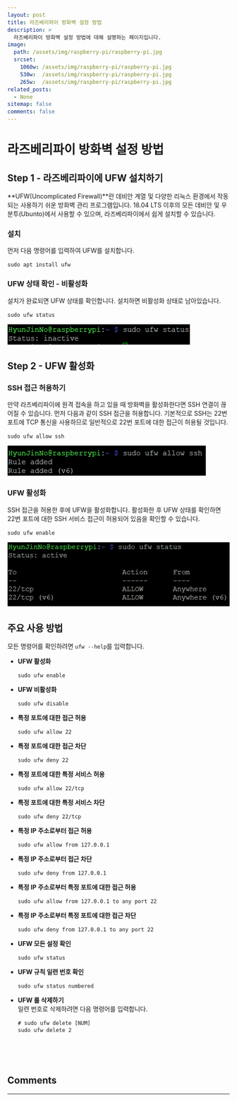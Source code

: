 ```yaml
---
layout: post
title: 라즈베리파이 방화벽 설정 방법
description: >
  라즈베리파이 방화벽 설정 방법에 대해 설명하는 페이지입니다.
image: 
  path: /assets/img/raspberry-pi/raspberry-pi.jpg
  srcset:
    1060w: /assets/img/raspberry-pi/raspberry-pi.jpg
    530w:  /assets/img/raspberry-pi/raspberry-pi.jpg
    265w:  /assets/img/raspberry-pi/raspberry-pi.jpg
related_posts:
  - None
sitemap: false
comments: false
---
```


# 라즈베리파이 방화벽 설정 방법

## Step 1 - 라즈베리파이에 UFW 설치하기
**UFW(Uncomplicated Firewall)**란 데비안 계열 및 다양한 리눅스 환경에서 작동되는 사용하기 쉬운 방화벽 관리 프로그램입니다. 18.04 LTS 이후의 모든 데비안 및 우분투(Ubunto)에서 사용할 수 있으며, 라즈베리파이에서 쉽게 설치할 수 있습니다.

### 설치
먼저 다음 명령어를 입력하여 UFW를 설치합니다.
```
sudo apt install ufw
```

### UFW 상태 확인 - 비활성화
설치가 완료되면 UFW 상태를 확인합니다. 설치하면 비활성화 상태로 남아있습니다.
```
sudo ufw status
```
<img src="/assets/img/raspberry-pi/ufw-status.png" alt="ufw-status" />

## Step 2 - UFW 활성화

### SSH 접근 허용하기
만약 라즈베리파이에 원격 접속을 하고 있을 때 방화벽을 활성화한다면 SSH 연결이 끊어질 수 있습니다. 먼저 다음과 같이 SSH 접근을 허용합니다. 기본적으로 SSH는 22번 포트에 TCP 통신을 사용하므로 일반적으로 22번 포트에 대한 접근이 허용될 것입니다.
```
sudo ufw allow ssh
```
<img src="/assets/img/raspberry-pi/allow.png" alt="allow" />

### UFW 활성화
SSH 접근을 허용한 후에 UFW을 활성화합니다. 활성화한 후 UFW 상태를 확인하면 22번 포트에 대한 SSH 서비스 접근이 허용되어 있음을 확인할 수 있습니다.
```
sudo ufw enable
```
<img src="/assets/img/raspberry-pi/enable.png" alt="enable" />    

## 주요 사용 방법
모든 명령어를 확인하려면 `ufw --help`를 입력합니다.
- **UFW 활성화**
  ```
  sudo ufw enable
  ```
- **UFW 비활성화**
  ```
  sudo ufw disable
  ```
- **특정 포트에 대한 접근 허용**
  ```
  sudo ufw allow 22
  ```
- **특정 포트에 대한 접근 차단**
  ```
  sudo ufw deny 22
  ```
- **특정 포트에 대한 특정 서비스 허용**
  ```
  sudo ufw allow 22/tcp
  ```
- **특정 포트에 대한 특정 서비스 차단**
  ```
  sudo ufw deny 22/tcp
  ```
- **특정 IP 주소로부터 접근 허용**
  ```
  sudo ufw allow from 127.0.0.1 
  ```
- **특정 IP 주소로부터 접근 차단**
  ```
  sudo ufw deny from 127.0.0.1
  ```
- **특정 IP 주소로부터 특정 포트에 대한 접근 허용**
  ```
  sudo ufw allow from 127.0.0.1 to any port 22
  ```
- **특정 IP 주소로부터 특정 포트에 대한 접근 차단**
  ```
  sudo ufw deny from 127.0.0.1 to any port 22
  ```
- **UFW 모든 설정 확인**
  ```
  sudo ufw status
  ```
- **UFW 규칙 일련 번호 확인**
  ```
  sudo ufw status numbered
  ```
- **UFW 룰 삭제하기**   
  일련 번호로 삭제하려면 다음 명령어를 입력합니다.
  ```
  # sudo ufw delete [NUM]
  sudo ufw delete 2
  ```

<br />
<br />
<br />

## Comments
<hr />
<script
  src="https://utteranc.es/client.js"
  repo="HyunJinNo/HyunJinNo.github.io"
  issue-term="pathname"
  theme="github-light"
  crossorigin="anonymous"
  async
></script>